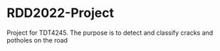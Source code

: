 # RDD2022-Project
Project for TDT4245. The purpose is to detect and classify cracks and potholes on the road
